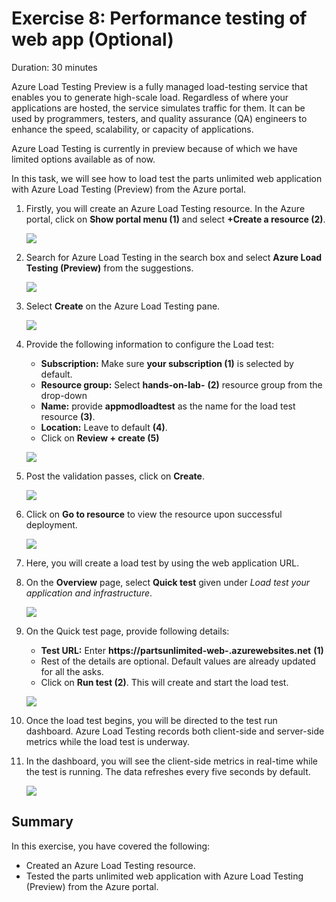 # Exercise 8: Performance testing of web app (Optional)
Duration: 30 minutes

Azure Load Testing Preview is a fully managed load-testing service that enables you to generate high-scale load. Regardless of where your applications are hosted, the service simulates traffic for them. It can be used by programmers, testers, and quality assurance (QA) engineers to enhance the speed, scalability, or capacity of applications.

Azure Load Testing is currently in preview because of which we have limited options available as of now.

In this task, we will see how to load test the parts unlimited web application with Azure Load Testing (Preview) from the Azure portal.

1. Firstly, you will create an Azure Load Testing resource. In the Azure portal, click on **Show portal menu (1)** and select **+Create a resource (2)**.

   ![](media/pe-25.png)

2. Search for Azure Load Testing in the search box and select **Azure Load Testing (Preview)** from the suggestions.
 
   ![](media/pe-26.png)

3. Select **Create** on the Azure Load Testing pane.
 
    ![](media/pe-27.png)

4. Provide the following information to configure the Load test:

   - **Subscription:** Make sure **your subscription (1)** is selected by default.
   - **Resource group:** Select **hands-on-lab-<inject key="DeploymentID" enableCopy="false"/>** **(2)** resource group from the drop-down
   - **Name:** provide **appmodloadtest** as the name for the load test resource **(3)**.
   - **Location:** Leave to default **(4)**.
   - Click on **Review + create (5)**
 
    
    ![](media/loadtest1.png)
    
5. Post the validation passes, click on **Create**.

    ![](media/loadtest2.png)

6. Click on **Go to resource** to view the resource upon successful deployment.

    ![](media/loadtest3.png)

7. Here, you will create a load test by using the web application URL.

8. On the **Overview** page, select **Quick test** given under _Load test your application and infrastructure_.

    ![](media/loadtest4.png)

9. On the Quick test page, provide following details:

   - **Test URL:** Enter **https://partsunlimited-web-<inject key="DeploymentID" enableCopy="false"/>.azurewebsites.net** **(1)**
   - Rest of the details are optional. Default values are already updated for all the asks.
   -  Click on **Run test (2)**. This will create and start the load test.

     ![](media/loadtest5.png)

10. Once the load test begins, you will be directed to the test run dashboard. Azure Load Testing records both client-side and server-side metrics while the load test is underway. 

11. In the dashboard, you will see the client-side metrics in real-time while the test is running. The data refreshes every five seconds by default.

    ![](media/loadtest6.png)
    
## Summary
 
In this exercise, you have covered the following:
  
   - Created an Azure Load Testing resource. 
   - Tested the parts unlimited web application with Azure Load Testing (Preview) from the Azure portal. 
